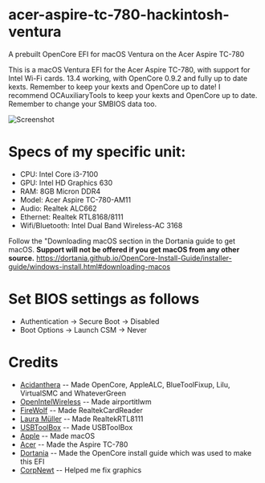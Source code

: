 # acer-aspire-tc-780-hackintosh-ventura
 A prebuilt OpenCore EFI for macOS Ventura on the Acer Aspire TC-780

This is a macOS Ventura EFI for the Acer Aspire TC-780, with support for Intel Wi-Fi cards. 13.4 working, with OpenCore 0.9.2 and fully up to date kexts. Remember to keep your kexts and OpenCore up to date! I recommend OCAuxiliaryTools to keep your kexts and OpenCore up to date. Remember to change your SMBIOS data too.

![Screenshot](https://github.com/Lost-Entrepreneur439/acer-aspire-tc-780-hackintosh-ventura/blob/main/psrklly684wa1.png)

# Specs of my specific unit:

* CPU: Intel Core i3-7100
* GPU: Intel HD Graphics 630
* RAM: 8GB Micron DDR4
* Model: Acer Aspire TC-780-AM11
* Audio: Realtek ALC662
* Ethernet: Realtek RTL8168/8111
* Wifi/Bluetooth: Intel Dual Band Wireless-AC 3168

Follow the "Downloading macOS section in the Dortania guide to get macOS. **Support will not be offered if you get macOS from any other source.** https://dortania.github.io/OpenCore-Install-Guide/installer-guide/windows-install.html#downloading-macos

# Set BIOS settings as follows

* Authentication -> Secure Boot -> Disabled
* Boot Options -> Launch CSM -> Never

# Credits

* [Acidanthera](https://github.com/acidanthera) -- Made OpenCore, AppleALC, BlueToolFixup, Lilu, VirtualSMC and WhateverGreen
* [OpenIntelWireless](https://github.com/OpenIntelWireless) -- Made airportitlwm
* [FireWolf](https://github.com/0xFireWolf) -- Made RealtekCardReader
* [Laura Müller](https://github.com/Mieze) -- Made RealtekRTL8111 
* [USBToolBox](https://github.com/USBToolBox) -- Made USBToolBox
* [Apple](https://www.apple.com/ca/) -- Made macOS
* [Acer](https://www.acer.com/us-en) -- Made the Aspire TC-780
* [Dortania](https://github.com/dortania) -- Made the OpenCore install guide which was used to make this EFI
* [CorpNewt](https://github.com/corpnewt) -- Helped me fix graphics
